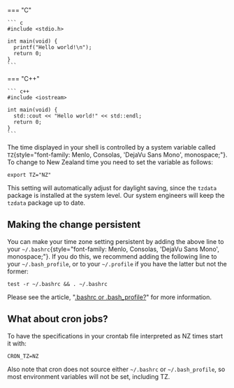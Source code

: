 
=== "C"

    ``` c
    #include <stdio.h>

    int main(void) {
      printf("Hello world!\n");
      return 0;
    }
    ```

=== "C++"

    ``` c++
    #include <iostream>

    int main(void) {
      std::cout << "Hello world!" << std::endl;
      return 0;
    }
    ```

The time displayed in your shell is controlled by a system variable
called
`TZ`{style="font-family: Menlo, Consolas, 'DejaVu Sans Mono', monospace;"}.
To change to New Zealand time you need to set the variable as follows:

    export TZ="NZ"

This setting will automatically adjust for daylight saving, since the
`tzdata` package is installed at the system level. Our system engineers
will keep the `tzdata` package up to date.

Making the change persistent
----------------------------

You can make your time zone setting persistent by adding the above line
to your
`~/.bashrc`{style="font-family: Menlo, Consolas, 'DejaVu Sans Mono', monospace;"}.
If you do this, we recommend adding the following line to your
`~/.bash_profile`, or to your `~/.profile` if you have the latter but
not the former:

    test -r ~/.bashrc && . ~/.bashrc

Please see the article, \"[.bashrc or
.bash\_profile?](https://support.nesi.org.nz/hc/en-gb/articles/360001194536)\"
for more information.

What about cron jobs?
---------------------

To have the specifications in your crontab file interpreted as NZ times
start it with:

    CRON_TZ=NZ

Also note that cron does not source either `~/.bashrc` or
`~/.bash_profile`, so most environment variables will not be set,
including TZ.
